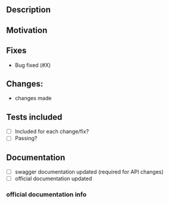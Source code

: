 <!--
Follow semantic-release guidelines for the PR title, which is used in the changelog.

Title should follow the format `<type>(<scope>): <subject>`, where
- Type is one of: build|chore|ci|docs|feat|fix|perf|refactor|revert|style|test|BREAKING CHANGE
- Scope (optional) describes the place of the change (eg a particular milestone) and is usually omitted
- subject should be a non-capitalized one-line description in present imperative tense and not ending with a period

See https://github.com/angular/angular.js/blob/master/DEVELOPERS.md#-git-commit-guidelines for more details.
-->

## Description
<!-- Short description of the pull request -->

## Motivation
<!-- Background on use case, changes needed -->

## Fixes
<!-- Please provide a list of the issues fixed by this PR -->

* Bug fixed (#X)

## Changes:
<!-- Please provide a list of the changes implemented by this PR -->

* changes made

## Tests included

- [ ] Included for each change/fix?
- [ ] Passing? <!-- Merge will not be approved unless tests pass -->

## Documentation
- [ ] swagger documentation updated (required for API changes)
- [ ] official documentation updated

### official documentation info
<!-- If you have updated the official documentation, please provide PR # and URL of the updated pages -->
